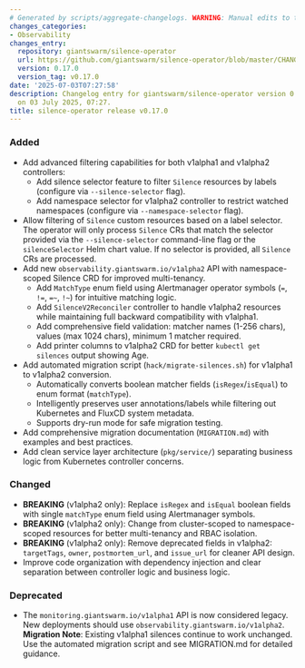 ```yaml
---
# Generated by scripts/aggregate-changelogs. WARNING: Manual edits to this files will be overwritten.
changes_categories:
- Observability
changes_entry:
  repository: giantswarm/silence-operator
  url: https://github.com/giantswarm/silence-operator/blob/master/CHANGELOG.md#0170---2025-07-02
  version: 0.17.0
  version_tag: v0.17.0
date: '2025-07-03T07:27:58'
description: Changelog entry for giantswarm/silence-operator version 0.17.0, published
  on 03 July 2025, 07:27.
title: silence-operator release v0.17.0
---
```


### Added
- Add advanced filtering capabilities for both v1alpha1 and v1alpha2 controllers:
  - Add silence selector feature to filter `Silence` resources by labels (configure via `--silence-selector` flag).
  - Add namespace selector for v1alpha2 controller to restrict watched namespaces (configure via `--namespace-selector` flag).
- Allow filtering of `Silence` custom resources based on a label selector. The operator will only process `Silence` CRs that match the selector provided via the `--silence-selector` command-line flag or the `silenceSelector` Helm chart value. If no selector is provided, all `Silence` CRs are processed.
- Add new `observability.giantswarm.io/v1alpha2` API with namespace-scoped Silence CRD for improved multi-tenancy.
  - Add `MatchType` enum field using Alertmanager operator symbols (`=`, `!=`, `=~`, `!~`) for intuitive matching logic.
  - Add `SilenceV2Reconciler` controller to handle v1alpha2 resources while maintaining full backward compatibility with v1alpha1.
  - Add comprehensive field validation: matcher names (1-256 chars), values (max 1024 chars), minimum 1 matcher required.
  - Add printer columns to v1alpha2 CRD for better `kubectl get silences` output showing Age.
- Add automated migration script (`hack/migrate-silences.sh`) for v1alpha1 to v1alpha2 conversion.
  - Automatically converts boolean matcher fields (`isRegex`/`isEqual`) to enum format (`matchType`).
  - Intelligently preserves user annotations/labels while filtering out Kubernetes and FluxCD system metadata.
  - Supports dry-run mode for safe migration testing.
- Add comprehensive migration documentation (`MIGRATION.md`) with examples and best practices.
- Add clean service layer architecture (`pkg/service/`) separating business logic from Kubernetes controller concerns.
### Changed
- **BREAKING** (v1alpha2 only): Replace `isRegex` and `isEqual` boolean fields with single `matchType` enum field using Alertmanager symbols.
- **BREAKING** (v1alpha2 only): Change from cluster-scoped to namespace-scoped resources for better multi-tenancy and RBAC isolation.
- **BREAKING** (v1alpha2 only): Remove deprecated fields in v1alpha2: `targetTags`, `owner`, `postmortem_url`, and `issue_url` for cleaner API design.
- Improve code organization with dependency injection and clear separation between controller logic and business logic.
### Deprecated
- The `monitoring.giantswarm.io/v1alpha1` API is now considered legacy. New deployments should use `observability.giantswarm.io/v1alpha2`.
**Migration Note**: Existing v1alpha1 silences continue to work unchanged. Use the automated migration script and see MIGRATION.md for detailed guidance.
